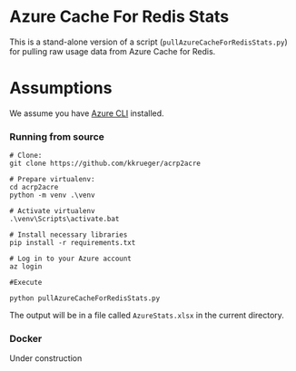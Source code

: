 # Azure Cache For Redis Stats

This is a stand-alone version of a script (`pullAzureCacheForRedisStats.py`) for pulling raw usage data from Azure Cache for Redis.

# Assumptions
We assume you have [Azure CLI](https://docs.microsoft.com/en-us/cli/azure/install-azure-cli) installed.

### Running from source

```
# Clone:
git clone https://github.com/kkrueger/acrp2acre

# Prepare virtualenv:
cd acrp2acre
python -m venv .\venv

# Activate virtualenv
.\venv\Scripts\activate.bat

# Install necessary libraries
pip install -r requirements.txt

# Log in to your Azure account
az login

#Execute 

python pullAzureCacheForRedisStats.py
```

The output will be in a file called `AzureStats.xlsx` in the current directory.

### Docker
Under construction


